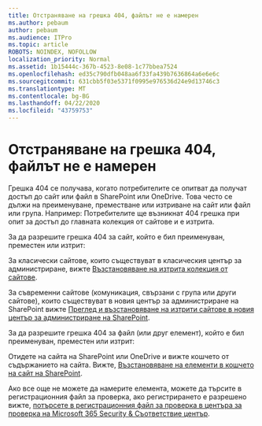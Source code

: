 ```yaml
---
title: Отстраняване на грешка 404, файлът не е намерен
ms.author: pebaum
author: pebaum
ms.audience: ITPro
ms.topic: article
ROBOTS: NOINDEX, NOFOLLOW
localization_priority: Normal
ms.assetid: 1b15444c-367b-4523-8e08-1c77bbea7524
ms.openlocfilehash: ed35c790dfb048aa6f33fa439b7636864a6e6e6c
ms.sourcegitcommit: 631cbb5f03e5371f0995e976536d24e9d13746c3
ms.translationtype: MT
ms.contentlocale: bg-BG
ms.lasthandoff: 04/22/2020
ms.locfileid: "43759753"
---
```

# <a name="troubleshoot-error-404-file-not-found"></a>Отстраняване на грешка 404, файлът не е намерен

Грешка 404 се получава, когато потребителите се опитват да получат достъп до сайт или файл в SharePoint или OneDrive. Това често се дължи на преименуване, преместване или изтриване на сайт или файл или група. Например: Потребителите ще възникнат 404 грешка при опит за достъп до главната колекция от сайтове и е изтрита.

За да разрешите грешка 404 за сайт, който е бил преименуван, преместен или изтрит:

За класически сайтове, които съществуват в класическия център за администриране, вижте [Възстановяване на изтрита колекция от сайтове](https://docs.microsoft.com/sharepoint/restore-deleted-site-collection).

За съвременни сайтове (комуникация, свързани с група или други сайтове), които съществуват в новия център за администриране на SharePoint вижте [Преглед и възстановяване на изтрити сайтове в новия център за администриране на SharePoint](https://docs.microsoft.com/sharepoint/restore-deleted-site-collection).

За да разрешите грешка 404 за файл (или друг елемент), който е бил преименуван, преместен или изтрит:

Отидете на сайта на SharePoint или OneDrive и вижте кошчето от съдържанието на сайта. Вижте, [Възстановяване на елементи в кошчето на сайт на SharePoint](https://support.office.com/article/Restore-items-in-the-Recycle-Bin-of-a-SharePoint-site-6df466b6-55f2-4898-8d6e-c0dff851a0be#ID0EAADAAA=Online).

Ако все още не можете да намерите елемента, можете да търсите в регистрационния файл за проверка, ако регистрирането е разрешено вижте, [потърсете в регистрационния файл за проверка в центъра за проверка на Microsoft 365 Security & Съответствие център](https://docs.microsoft.com/office365/securitycompliance/search-the-audit-log-in-security-and-compliance?redirectSourcePath=%252fclient%252fsearch-the-audit-log-in-the-office-365-security-compliance-center-0d4d0f35-390b-4518-800e-0c7ec95e946c).
